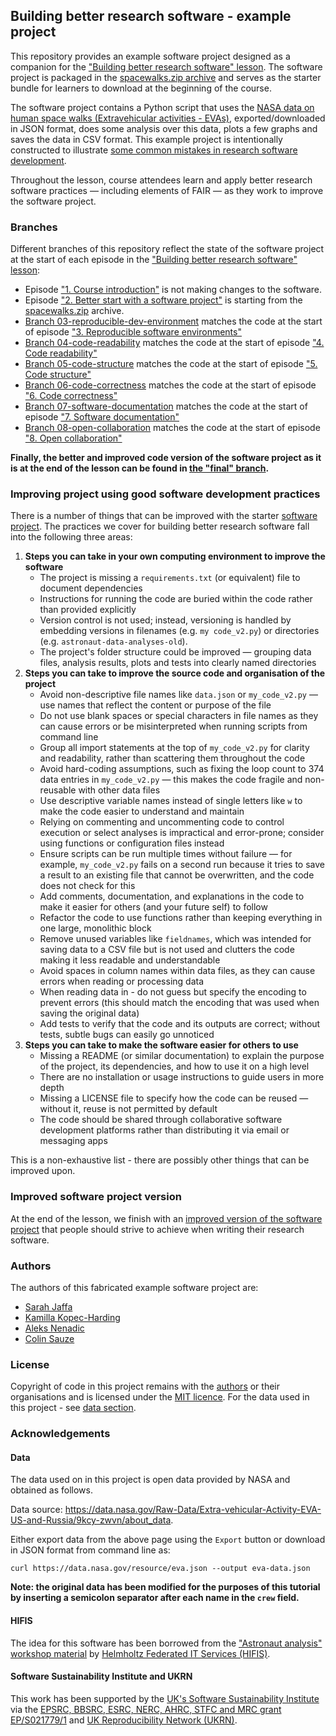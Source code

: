 ## Building better research software - example project

This repository provides an example software project designed as a companion for the ["Building better research software" lesson](https://github.com/carpentries-incubator/fair-research-software).
The software project is packaged in the [spacewalks.zip archive](./spacewalks.zip) and serves as the starter bundle for learners to download at the beginning of the course. 

The software project contains a Python script that uses the [NASA data on human space walks (Extravehicular activities - EVAs)](https://data.nasa.gov/Raw-Data/Extra-vehicular-Activity-EVA-US-and-Russia/9kcy-zwvn/data_preview), 
exported/downloaded in JSON format, does some analysis over this data, plots a few graphs and saves the data in CSV format. 
This example project is intentionally constructed to illustrate [some common mistakes in research software development](#improving-project-using-good-software-development-practices).

Throughout the lesson, course attendees learn and apply better research software practices — including elements of FAIR — 
as they work to improve the software project.

### Branches

Different branches of this repository reflect the state of the software project at the start of each episode in the ["Building better research software" lesson](https://github.com/carpentries-incubator/better-research-software):

- Episode ["1. Course introduction"](https://carpentries-incubator.github.io/better-research-software/01-introduction.html) is not making changes to the software.
- Episode ["2. Better start with a software project"](https://carpentries-incubator.github.io/better-research-software/02-better-start-version-control.html) is starting from the [spacewalks.zip](./spacewalks.zip) archive.
- [Branch 03-reproducible-dev-environment](https://github.com/carpentries-incubator/bbrs-software-project/tree/03-reproducible-dev-environment) matches the code at the start of episode ["3. Reproducible software environments"](https://carpentries-incubator.github.io/better-research-software/03-reproducible-dev-environment.html)
- [Branch 04-code-readability](https://github.com/carpentries-incubator/bbrs-software-project/tree/04-code-readability) matches the code at the start of episode ["4. Code readability"](https://carpentries-incubator.github.io/better-research-software/04-code-readability.html)
- [Branch 05-code-structure](https://github.com/carpentries-incubator/bbrs-software-project/tree/05-code-structure) matches the code at the start of episode ["5. Code structure"](https://carpentries-incubator.github.io/better-research-software/05-code-structure.html)
- [Branch 06-code-correctness](https://github.com/carpentries-incubator/bbrs-software-project/tree/06-code-correctness) matches the code at the start of episode ["6. Code correctness"](https://carpentries-incubator.github.io/better-research-software/06-code-correctness.html)
- [Branch 07-software-documentation](https://github.com/carpentries-incubator/bbrs-software-project/tree/07-software-documentation) matches the code at the start of episode ["7. Software documentation"](https://carpentries-incubator.github.io/v-research-software/07-software-documentation)
- [Branch 08-open-collaboration](https://github.com/carpentries-incubator/bbrs-software-project/tree/08-open-collaboration) matches the code at the start of episode ["8. Open collaboration"](https://carpentries-incubator.github.io/better-research-software/08-open-collaboration.html)

**Finally, the better and improved code version of the software project as it is at the end of the lesson can be found in [the "final" branch](https://github.com/carpentries-incubator/bbrs-software-project/tree/final).**

### Improving project using good software development practices

There is a number of things that can be improved with the starter [software project](./spacewalks.zip). 
The practices we cover for building better research software fall into the following three areas:

1. **Steps you can take in your own computing environment to improve the software**
    - The project is missing a `requirements.txt` (or equivalent) file to document dependencies
    - Instructions for running the code are buried within the code rather than provided explicitly
    - Version control is not used; instead, versioning is handled by embedding versions in filenames (e.g. `my code_v2.py`) or directories (e.g. `astronaut-data-analyses-old`).
    - The project's folder structure could be improved — grouping data files, analysis results, plots and tests into clearly named directories
2. **Steps you can take to improve the source code and organisation of the project**
    - Avoid non-descriptive file names like `data.json` or `my_code_v2.py` — use names that reflect the content or purpose of the file
    - Do not use blank spaces or special characters in file names as they can cause errors or be misinterpreted when running scripts from command line
    - Group all import statements at the top of `my_code_v2.py` for clarity and readability, rather than scattering them throughout the code
    - Avoid hard-coding assumptions, such as fixing the loop count to 374 data entries in `my_code_v2.py` — this makes the code fragile and non-reusable with other data files
    - Use descriptive variable names instead of single letters like `w` to make the code easier to understand and maintain
    - Relying on commenting and uncommenting code to control execution or select analyses is impractical and error-prone; consider using functions or configuration files instead
    - Ensure scripts can be run multiple times without failure — for example, `my_code_v2.py` fails on a second run because it tries to save a result to an existing file that cannot be overwritten, and the code does not check for this
    - Add comments, documentation, and explanations in the code to make it easier for others (and your future self) to follow
    - Refactor the code to use functions rather than keeping everything in one large, monolithic block
    - Remove unused variables like `fieldnames`, which was intended for saving data to a CSV file but is not used and clutters the code making it less readable and understandable
    - Avoid spaces in column names within data files, as they can cause errors when reading or processing data
    - When reading data in - do not guess but specify the encoding to prevent errors (this should match the encoding that was used when saving the original data) 
    - Add tests to verify that the code and its outputs are correct; without tests, subtle bugs can easily go unnoticed
3. **Steps you can take to make the software easier for others to use**
    - Missing a README (or similar documentation) to explain the purpose of the project, its dependencies, and how to use it on a high level
    - There are no installation or usage instructions to guide users in more depth
    - Missing a LICENSE file to specify how the code can be reused — without it, reuse is not permitted by default
    - The code should be shared through collaborative software development platforms rather than distributing it via email or messaging apps

This is a non-exhaustive list - there are possibly other things that can be improved upon. 

### Improved software project version

At the end of the lesson, we finish with an [improved version of the software project](https://github.com/carpentries-incubator/bbrs-software-project/tree/final) that people should strive to achieve 
when writing their research software.

### Authors

The authors of this fabricated example software project are:

- [Sarah Jaffa](https://github.com/SJaffa)
- [Kamilla Kopec-Harding](https://github.com/kkh451)
- [Aleks Nenadic](https://github.com/anenadic/)
- [Colin Sauze](https://github.com/colinsauze)

### License

Copyright of code in this project remains with the [authors](#authors) or their organisations and is licensed under the [MIT licence](LICENSE). 
For the data used in this project - see [data section](#data).

### Acknowledgements

#### Data

The data used on in this project is open data provided by NASA and obtained as follows.

Data source: https://data.nasa.gov/Raw-Data/Extra-vehicular-Activity-EVA-US-and-Russia/9kcy-zwvn/about_data.

Either export data from the above page using the `Export` button or download in JSON format from command line as: 

`curl https://data.nasa.gov/resource/eva.json --output eva-data.json`

**Note: the original data has been modified for the purposes of this tutorial by inserting a semicolon separator after each name in the `crew` field.**

#### HIFIS 

The idea for this software has been borrowed from the ["Astronaut analysis" workshop material](https://gitlab.com/hifis/hifis-workshops/make-your-code-ready-for-publication/astronaut-analysis) 
by [Helmholtz Federated IT Services (HIFIS)](https://gitlab.com/hifis).

#### Software Sustainability Institute and UKRN

This work has been supported by the [UK's Software Sustainability Institute](https://software.ac.uk) via the [EPSRC, BBSRC, ESRC, NERC, AHRC, STFC and MRC grant EP/S021779/1](https://gow.epsrc.ukri.org/NGBOViewGrant.aspx?GrantRef=EP/S021779/1)
and [UK Reproducibility Network (UKRN)](https://www.ukrn.org/).
